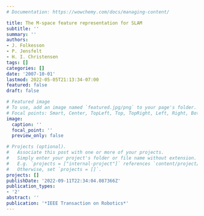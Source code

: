 ```yaml
---
# Documentation: https://wowchemy.com/docs/managing-content/

title: The M-space feature representation for SLAM
subtitle: ''
summary: ''
authors:
- J. Folkesson
- P. Jensfelt
- H. I. Christensen
tags: []
categories: []
date: '2007-10-01'
lastmod: 2022-05-05T21:13:34-07:00
featured: false
draft: false

# Featured image
# To use, add an image named `featured.jpg/png` to your page's folder.
# Focal points: Smart, Center, TopLeft, Top, TopRight, Left, Right, BottomLeft, Bottom, BottomRight.
image:
  caption: ''
  focal_point: ''
  preview_only: false

# Projects (optional).
#   Associate this post with one or more of your projects.
#   Simply enter your project's folder or file name without extension.
#   E.g. `projects = ["internal-project"]` references `content/project/deep-learning/index.md`.
#   Otherwise, set `projects = []`.
projects: []
publishDate: '2022-09-11T22:34:04.087366Z'
publication_types:
- '2'
abstract: ''
publication: '*IEEE Transaction on Robotics*'
---
```

